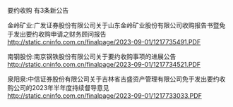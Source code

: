 要约收购 有3条新公告 

金岭矿业:广发证券股份有限公司关于山东金岭矿业股份有限公司收购报告书暨免于发出要约收购申请之财务顾问报告 http://static.cninfo.com.cn/finalpage/2023-09-01/1217735491.PDF 

南钢股份:南京钢铁股份有限公司关于要约收购事项的进展公告 http://static.cninfo.com.cn/finalpage/2023-09-01/1217734521.PDF 

泉阳泉:中信证券股份有限公司关于吉林省吉盛资产管理有限公司免于发出要约收购公司的2023年半年度持续督导意见 http://static.cninfo.com.cn/finalpage/2023-09-01/1217733033.PDF 

